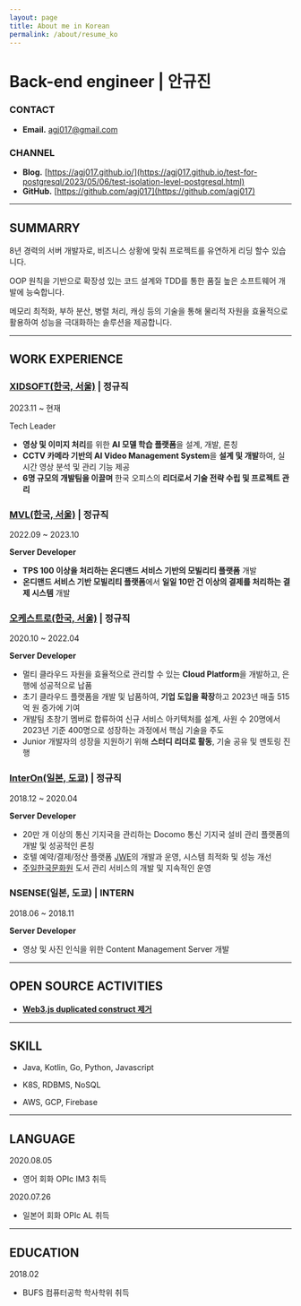 ```yaml
---
layout: page
title: About me in Korean
permalink: /about/resume_ko
---
```


# Back-end engineer |  안규진

### CONTACT

- **Email.** agj017@gmail.com

### CHANNEL

- **Blog.** [https://agj017.github.io/](https://agj017.github.io/test-for-postgresql/2023/05/06/test-isolation-level-postgresql.html)
- **GitHub.** [https://github.com/agj017](https://github.com/agj017)

---

## SUMMARRY

8년 경력의 서버 개발자로, 비즈니스 상황에 맞춰 프로젝트를 유연하게 리딩 할수 있습니다.

OOP 원칙을 기반으로 확장성 있는 코드 설계와 TDD를 통한 품질 높은 소프트웨어 개발에 능숙합니다. 

메모리 최적화, 부하 분산, 병렬 처리, 캐싱 등의 기술을 통해 물리적 자원을 효율적으로 활용하여 성능을 극대화하는 솔루션을 제공합니다.

---

## WORK EXPERIENCE

### [XIDSOFT(한국, 서울)](https://xidsoft.com/) | 정규직

2023.11 ~ 현재

Tech Leader

- **영상 및 이미지 처리**를 위한 **AI 모델 학습 플랫폼**을 설계, 개발, 론칭
- **CCTV 카메라 기반의 AI Video Management System**을 **설계 및 개발**하여, 실시간 영상 분석 및 관리 기능 제공
- **6명 규모의 개발팀을 이끌며** 한국 오피스의 **리더로서 기술 전략 수립 및 프로젝트 관리**

### [MVL(한국, 서울)](https://mvlchain.io/) | 정규직

2022.09 ~ 2023.10

**Server Developer**

- **TPS 100 이상을 처리하는 온디맨드 서비스 기반의 모빌리티 플랫폼** 개발
- **온디맨드 서비스 기반 모빌리티 플랫폼**에서 **일일 10만 건 이상의 결제를 처리하는 결제 시스템** 개발

### [오케스트로(한국, 서울)](http://www.okestro.com/)  | 정규직

2020.10 ~ 2022.04

**Server Developer**

- 멀티 클라우드 자원을 효율적으로 관리할 수 있는 **Cloud Platform**을 개발하고, 은행에 성공적으로 납품
- 초기 클라우드 플랫폼을 개발 및 납품하여, **기업 도입을 확장**하고 2023년 매출 515억 원 증가에 기여
- 개발팀 초창기 멤버로 합류하여 신규 서비스 아키텍처를 설계, 사원 수 20명에서 2023년 기준 400명으로 성장하는 과정에서 핵심 기술을 주도
- Junior 개발자의 성장을 지원하기 위해 **스터디 리더로 활동**, 기술 공유 및 멘토링 진행

### [InterOn(일본, 도쿄)](https://www.interon.jp/) | 정규직

2018.12 ~ 2020.04

**Server Developer** 

- 20만 개 이상의 통신 기지국을 관리하는 Docomo 통신 기지국 설비 관리 플랫폼의 개발 및 성공적인 론칭
- 호텔 예약/결제/정산 플랫폼 [JWE](https://www.jwe.jp/online/)의 개발과 운영, 시스템 최적화 및 성능 개선
- [주일한국문화원](https://www.koreanculture.jp/index.php) 도서 관리 서비스의 개발 및 지속적인 운영

### NSENSE(일본, 도쿄) | INTERN

2018.06 ~ 2018.11

**Server Developer** 

- 영상 및 사진 인식을 위한 Content Management Server 개발

---

## **OPEN SOURCE ACTIVITIES**

- [**Web3.js duplicated construct 제거**](https://github.com/web3/web3.js/pull/7150)

---

## SKILL

- Java, Kotlin, Go, Python, Javascript

- K8S, RDBMS, NoSQL

- AWS, GCP, Firebase

---

## LANGUAGE

2020.08.05

- 영어 회화 OPIc IM3 취득

2020.07.26

- 일본어 회화 OPIc AL 취득

---

## EDUCATION

2018.02

- BUFS 컴퓨터공학 학사학위 취득